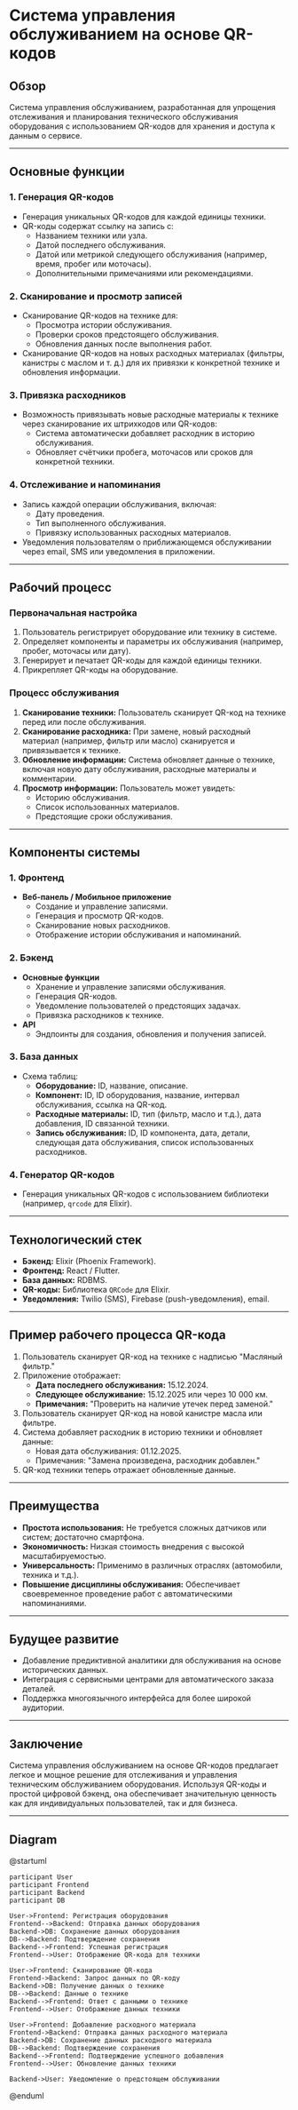 # Система управления обслуживанием на основе QR-кодов

## Обзор
Система управления обслуживанием, разработанная для упрощения отслеживания и планирования технического обслуживания оборудования с использованием QR-кодов для хранения и доступа к данным о сервисе.

---

## Основные функции

### 1. **Генерация QR-кодов**
- Генерация уникальных QR-кодов для каждой единицы техники.
- QR-коды содержат ссылку на запись с:
  - Названием техники или узла.
  - Датой последнего обслуживания.
  - Датой или метрикой следующего обслуживания (например, время, пробег или моточасы).
  - Дополнительными примечаниями или рекомендациями.

### 2. **Сканирование и просмотр записей**
- Сканирование QR-кодов на технике для:
  - Просмотра истории обслуживания.
  - Проверки сроков предстоящего обслуживания.
  - Обновления данных после выполнения работ.
- Сканирование QR-кодов на новых расходных материалах (фильтры, канистры с маслом и т. д.) для их привязки к конкретной технике и обновления информации.

### 3. **Привязка расходников**
- Возможность привязывать новые расходные материалы к технике через сканирование их штрихкодов или QR-кодов:
  - Система автоматически добавляет расходник в историю обслуживания.
  - Обновляет счётчики пробега, моточасов или сроков для конкретной техники.

### 4. **Отслеживание и напоминания**
- Запись каждой операции обслуживания, включая:
  - Дату проведения.
  - Тип выполненного обслуживания.
  - Привязку использованных расходных материалов.
- Уведомления пользователям о приближающемся обслуживании через email, SMS или уведомления в приложении.

---

## Рабочий процесс

### Первоначальная настройка
1. Пользователь регистрирует оборудование или технику в системе.
2. Определяет компоненты и параметры их обслуживания (например, пробег, моточасы или дату).
3. Генерирует и печатает QR-коды для каждой единицы техники.
4. Прикрепляет QR-коды на оборудование.

### Процесс обслуживания
1. **Сканирование техники:** Пользователь сканирует QR-код на технике перед или после обслуживания.
2. **Сканирование расходника:** При замене, новый расходный материал (например, фильтр или масло) сканируется и привязывается к технике.
3. **Обновление информации:** Система обновляет данные о технике, включая новую дату обслуживания, расходные материалы и комментарии.
4. **Просмотр информации:** Пользователь может увидеть:
   - Историю обслуживания.
   - Список использованных материалов.
   - Предстоящие сроки обслуживания.

---

## Компоненты системы

### 1. **Фронтенд**
- **Веб-панель / Мобильное приложение**
  - Создание и управление записями.
  - Генерация и просмотр QR-кодов.
  - Сканирование новых расходников.
  - Отображение истории обслуживания и напоминаний.

### 2. **Бэкенд**
- **Основные функции**
  - Хранение и управление записями обслуживания.
  - Генерация QR-кодов.
  - Уведомление пользователей о предстоящих задачах.
  - Привязка расходников к технике.
- **API**
  - Эндпоинты для создания, обновления и получения записей.

### 3. **База данных**
- Схема таблиц:
  - **Оборудование:** ID, название, описание.
  - **Компонент:** ID, ID оборудования, название, интервал обслуживания, ссылка на QR-код.
  - **Расходные материалы:** ID, тип (фильтр, масло и т.д.), дата добавления, ID связанной техники.
  - **Запись обслуживания:** ID, ID компонента, дата, детали, следующая дата обслуживания, список использованных расходников.

### 4. **Генератор QR-кодов**
- Генерация уникальных QR-кодов с использованием библиотеки (например, `qrcode` для Elixir).

---

## Технологический стек
- **Бэкенд:** Elixir (Phoenix Framework).
- **Фронтенд:** React / Flutter.
- **База данных:** RDBMS.
- **QR-коды:** Библиотека `QRCode` для Elixir.
- **Уведомления:** Twilio (SMS), Firebase (push-уведомления), email.

---

## Пример рабочего процесса QR-кода
1. Пользователь сканирует QR-код на технике с надписью "Масляный фильтр."
2. Приложение отображает:
   - **Дата последнего обслуживания:** 15.12.2024.
   - **Следующее обслуживание:** 15.12.2025 или через 10 000 км.
   - **Примечания:** "Проверить на наличие утечек перед заменой."
3. Пользователь сканирует QR-код на новой канистре масла или фильтре.
4. Система добавляет расходник в историю техники и обновляет данные:
   - Новая дата обслуживания: 01.12.2025.
   - Примечания: "Замена произведена, расходник добавлен."
5. QR-код техники теперь отражает обновленные данные.

---

## Преимущества
- **Простота использования:** Не требуется сложных датчиков или систем; достаточно смартфона.
- **Экономичность:** Низкая стоимость внедрения с высокой масштабируемостью.
- **Универсальность:** Применимо в различных отраслях (автомобили, техника и т.д.).
- **Повышение дисциплины обслуживания:** Обеспечивает своевременное проведение работ с автоматическими напоминаниями.

---

## Будущее развитие
- Добавление предиктивной аналитики для обслуживания на основе исторических данных.
- Интеграция с сервисными центрами для автоматического заказа деталей.
- Поддержка многоязычного интерфейса для более широкой аудитории.

---

## Заключение
Система управления обслуживанием на основе QR-кодов предлагает легкое и мощное решение для отслеживания и управления техническим обслуживанием оборудования. Используя QR-коды и простой цифровой бэкенд, она обеспечивает значительную ценность как для индивидуальных пользователей, так и для бизнеса.

---

## Diagram

@startuml

    participant User
    participant Frontend
    participant Backend
    participant DB 

    User->Frontend: Регистрация оборудования
    Frontend-->Backend: Отправка данных оборудования
    Backend->DB: Сохранение данных оборудования
    DB-->Backend: Подтверждение сохранения
    Backend-->Frontend: Успешная регистрация
    Frontend-->User: Отображение QR-кода для техники

    User->Frontend: Сканирование QR-кода
    Frontend->Backend: Запрос данных по QR-коду
    Backend->DB: Получение данных о технике
    DB-->Backend: Данные о технике
    Backend-->Frontend: Ответ с данными о технике
    Frontend-->User: Отображение данных техники

    User->Frontend: Добавление расходного материала
    Frontend->Backend: Отправка данных расходного материала
    Backend->DB: Сохранение данных расходного материала
    DB-->Backend: Подтверждение сохранения
    Backend-->Frontend: Подтверждение успешного добавления
    Frontend-->User: Обновление данных техники

    Backend->User: Уведомление о предстоящем обслуживании


@enduml
